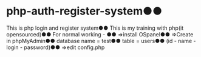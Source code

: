 # php-auth-register-system●●
This is php login and register system●●
This is my training with php(it opensourced)●●
For normal working - ●●
=>install OSpanel●●
=>Create in phpMyAdmin●●
database name = test●●
table = users●●
(id - name - login - password)●●
=>edit config.php
